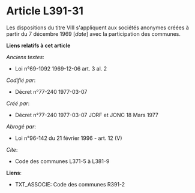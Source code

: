 # Article L391-31

Les dispositions du titre VIII s'appliquent aux sociétés anonymes créées à partir du 7 décembre 1969 [*date*] avec la
participation des communes.

**Liens relatifs à cet article**

_Anciens textes_:

  - Loi n°69-1092 1969-12-06 art. 3 al. 2

_Codifié par_:

  - Décret n°77-240 1977-03-07

_Créé par_:

  - Décret n°77-240 1977-03-07 JORF et JONC 18 Mars 1977

_Abrogé par_:

  - Loi n°96-142 du 21 février 1996 - art. 12 (V)

_Cite_:

  - Code des communes L371-5 à L381-9

**Liens**:

  - TXT_ASSOCIE: Code des communes R391-2
